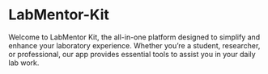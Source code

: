 # LabMentor-Kit
Welcome to LabMentor Kit, the all-in-one platform designed to simplify and enhance your laboratory experience. Whether you’re a student, researcher, or professional, our app provides essential tools to assist you in your daily lab work.
